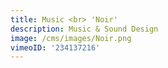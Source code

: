 ```yaml
---
title: Music <br> 'Noir'
description: Music & Sound Design
image: /cms/images/Noir.png
vimeoID: '234137216'
---
```






